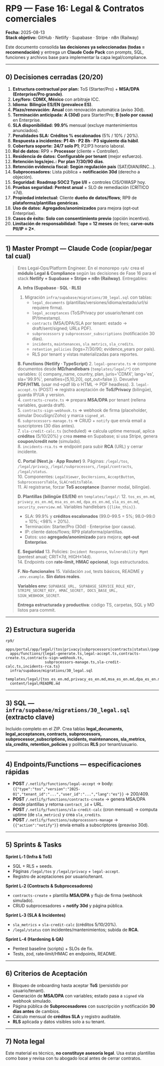 # RP9 — Fase 16: Legal & Contratos comerciales
**Fecha:** 2025-08-13  
**Stack objetivo:** GitHub · Netlify · Supabase · Stripe · n8n (Railway)

Este documento consolida **las decisiones ya seleccionadas (todas = recomendación)** y entrega un **Claude Code Pack** con prompts, SQL, funciones y archivos base para implementar la capa legal/compliance.

---

## 0) Decisiones cerradas (20/20)
1) **Estructura contractual por plan:** ToS (Starter/Pro) + **MSA/DPA (Enterprise/Pro grande)**.  
2) **Ley/foro:** **CDMX, México** con arbitraje ICC.  
3) **Idioma:** **Bilingüe ES/EN (prevalece ES)**.  
4) **Plazo/renovación:** **Anual** con renovación automática (aviso 30d).  
5) **Terminación anticipada:** **A (30d)** para Starter/Pro; **B (solo por causa)** en Enterprise.  
6) **SLA disponibilidad:** **99.9%** mensual (excluye mantenimientos anunciados).  
7) **Penalidades SLA:** **Créditos % escalonados** (5% / 10% / 20%).  
8) **Respuesta a incidentes:** **P1 4h · P2 8h · P3 siguiente día hábil**.  
9) **Cobertura soporte:** **24/7 solo P1**; P2/P3 horario laboral.  
10) **Rol de datos:** RP9 = **Processor** (cliente = Controller).  
11) **Residencia de datos:** **Configurable por tenant** (mejor esfuerzo).  
12) **Retención logs/ejec.:** **Por plan 7/30/90 días**.  
13) **Retención evidencia fiscal:** **Según regulación país** (SAT/DIAN/RNC...).  
14) **Subprocesadores:** Lista pública + **notificación 30d** (derecho a objeción).  
15) **Seguridad:** **Roadmap SOC2 Type I/II** + controles CIS/OWASP hoy.  
16) **Pruebas seguridad:** **Pentest anual** + SLO de remediación (CRÍTICO ≤7d).  
17) **Propiedad intelectual:** Cliente **dueño de datos/flows**; RP9 de **plataforma/plantillas genéricas**.  
18) **Uso de datos:** **Agregados/anonimizados** para mejora (opt‑out Enterprise).  
19) **Casos de éxito:** **Solo con consentimiento previo** (opción incentivo).  
20) **Limitación de responsabilidad:** **Tope = 12 meses** de fees; **carve‑outs PII/IP = 2×**.

---

## 1) Master Prompt — Claude Code (copiar/pegar tal cual)
> Eres Legal‑Ops/Platform Engineer. En el monorepo `rp9/` crea el **módulo Legal & Compliance** según las decisiones de Fase 16 para el stack **Netlify + Supabase + Stripe + n8n (Railway)**. Entregables:
> 
> **A. Infra (Supabase · SQL · RLS)**
> 1. Migración `infra/supabase/migrations/30_legal.sql` con tablas:
>    - `legal_documents` (plantillas/versiones/idioma/estado/url/si requiere firma).
>    - `legal_acceptances` (ToS/Privacy por usuario/tenant con IP/timestamp).
>    - `contracts` (MSA/DPA/SLA por tenant: estado → draft/sent/signed; URLs PDF).
>    - `subprocessors` y `subprocessor_subscriptions` (notificación 30 días).
>    - `incidents`, `maintenances`, `sla_metrics`, `sla_credits`.
>    - `retention_policies` (logs=7/30/90; evidence_years por país).
>    - RLS por tenant y vistas materializadas para reportes.
> 
> **B. Functions (Netlify · TypeScript)**
> 2. `legal-generate.ts` ⇒ compone documentos desde **MD/handlebars** (`templates/legal/*`) con variables: {{ company_name, country, plan, juris='CDMX', lang='es', sla='99.9%', penalties=[5,10,20], opt_out=false }}. Devuelve **PDF/HTML** (usar md→pdf lib o HTML → PDF headless).
> 3. `legal-accept.ts` (POST) ⇒ registra aceptación de **ToS/Privacy** (bilingüe), guarda IP/UA y version.  
> 4. `contracts-create.ts` ⇒ prepara **MSA/DPA** por tenant (rellena variables, guarda draft).  
> 5. `contracts-sign-webhook.ts` ⇒ webhook de firma (placeholder, simular DocuSign/Zoho) y marca `signed_at`.  
> 6. `subprocessors-manage.ts` ⇒ CRUD + `notify` que envía email a suscriptores (30 días antes).  
> 7. `sla-credit-calc.ts` (scheduled) ⇒ calcula uptime mensual, aplica **créditos** (5/10/20%) y crea **memo** en Supabase; si usa Stripe, genera **coupon/credit note** (simulado).  
> 8. `incidents-rca.ts` ⇒ endpoint para subir **RCA** (URL) y cerrar incidente.  
> 
> **C. Portal (Next.js · App Router)**
> 9. Páginas: `/legal/tos`, `/legal/privacy`, `/legal/subprocessors`, `/legal/contracts`, `/legal/status`.  
> 10. Componentes: `LegalViewer`, `DocVersions`, `AcceptButton`, `SubprocessorsTable`, `SLACreditsTable`.  
> 11. Al registrarse, forzar **ToS acceptance** (banner modal, bilingüe).  
> 
> **D. Plantillas (bilingüe ES/EN)** en `templates/legal/`:
> 12. `tos_es_en.md`, `privacy_es_en.md`, `msa_es_en.md`, `dpa_es_en.md`, `sla_es_en.md`, `security_overview.md`. Variables handlebars `{{like_this}}`.  
>    - SLA: 99.9% y **créditos escalonados** (99.0–99.5 = 5%; 98.0–99.0 = 10%; <98% = 20%).  
>    - Terminación: Starter/Pro (30d) · Enterprise (por causa).  
>    - IP: cliente datos/flows; RP9 plataforma/plantillas.  
>    - Datos: uso **agregado/anonimizado** para mejora; **opt‑out Enterprise**.  
> 
> **E. Seguridad**
> 13. Policies: `Incident Response`, `Vulnerability Mgmt` (pentest anual; CRIT≤7d, HIGH≤14d).  
> 14. Endpoints con **rate‑limit, HMAC opcional**, logs estructurados.  
> 
> **F. No‑funcionales**
> 15. Validación `zod`, tests básicos, README y `.env.example`. **Sin datos reales**.
> 
> **Variables env:** `SUPABASE_URL, SUPABASE_SERVICE_ROLE_KEY, STRIPE_SECRET_KEY, HMAC_SECRET, DOCS_BASE_URL, SIGN_WEBHOOK_SECRET`.
> 
> **Entrega estructurada y productiva**: código TS, carpetas, SQL y MD listos para commit.

---

## 2) Estructura sugerida
```
rp9/
  apps/portal/app/legal/(tos|privacy|subprocessors|contracts|status)/page.tsx
  apps/functions/{legal-generate.ts,legal-accept.ts,contracts-create.ts,contracts-sign-webhook.ts,
                  subprocessors-manage.ts,sla-credit-calc.ts,incidents-rca.ts}
  infra/supabase/migrations/30_legal.sql
  templates/legal/{tos_es_en.md,privacy_es_en.md,msa_es_en.md,dpa_es_en.md,sla_es_en.md,security_overview.md}
  content/legal/README.md
```

---

## 3) SQL — `infra/supabase/migrations/30_legal.sql` (extracto clave)
Incluido completo en el ZIP. Crea tablas **legal_documents, legal_acceptances, contracts, subprocessors, subprocessor_subscriptions, incidents, maintenances, sla_metrics, sla_credits, retention_policies** y políticas **RLS** por tenant/usuario.

---

## 4) Endpoints/Functions — especificaciones rápidas
- **POST** `/.netlify/functions/legal-accept` → body: `{{"type":"tos","version":"2025-01","tenant_id":"...","user_id":"...","lang":"es"}}` → 200/409.  
- **POST** `/.netlify/functions/contracts-create` → genera MSA/DPA desde plantillas y retorna `contract_id` + URL.  
- **POST** `/.netlify/functions/sla-credit-calc` (cron mensual) → computa uptime (de `sla_metrics`) y crea `sla_credits`.  
- **POST** `/.netlify/functions/subprocessors-manage` → `{{"action":"notify"}}` envía emails a subscriptores (preaviso 30d).  

---

## 5) Sprints & Tasks
**Sprint L‑1 (Infra & ToS)**  
- SQL + RLS + seeds.  
- Páginas `/legal/tos` y `/legal/privacy` + `legal-accept`.  
- Registro de aceptaciones por usuario/tenant.

**Sprint L‑2 (Contracts & Subprocesadores)**  
- `contracts-create` + plantilla **MSA/DPA** y flujo de firma (webhook simulado).  
- CRUD subprocesadores + **notify 30d** y página pública.

**Sprint L‑3 (SLA & Incidentes)**  
- `sla_metrics` + `sla-credit-calc` (créditos 5/10/20%).  
- `/legal/status` con incidentes/mantenimientos; subida de **RCA**.

**Sprint L‑4 (Hardening & QA)**  
- Pentest baseline (scripts) + SLOs de fix.  
- Tests, zod, rate‑limit/HMAC en endpoints, README.

---

## 6) Criterios de Aceptación
- Bloqueo de onboarding hasta aceptar **ToS** (persistido por usuario/tenant).  
- Generación de **MSA/DPA** con variables; estado pasa a `signed` vía webhook simulado.  
- Página pública de **Subprocesadores** con suscripción y notificación **30 días antes** de cambios.  
- Cálculo mensual de **créditos SLA** y registro auditable.  
- **RLS** aplicada y datos visibles solo a su tenant.  

---

## 7) Nota legal
Este material es técnico, **no constituye asesoría legal**. Usa estas plantillas como base y revisa con tu abogado local antes de cerrar contratos.
